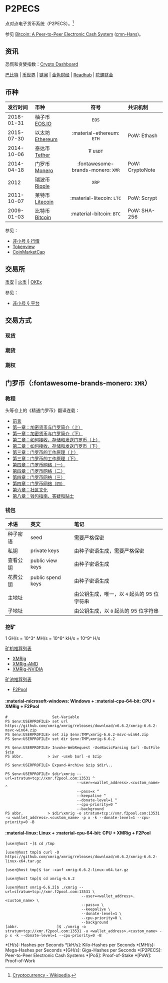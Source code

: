 # P2PECS

点对点电子货币系统（P2PECS）。[^Cryptocurrency on Wikipedia]

参见 [Bitcoin: A Peer-to-Peer Electronic Cash System](https://bitcoin.org/bitcoin.pdf) ([cmn-Hans](https://bitcoin.org/files/bitcoin-paper/bitcoin_zh_cn.pdf))。

## 资讯

恐慌和贪婪指数：[Crypto Dashboard](https://alternative.me/crypto/)

[巴比特](https://8btc.com/)
| [币世界](https://bishijie.com/)
| [链闻](https://chainnews.com/)
| [金色财经](https://jinse.com/)
| [Readhub](https://readhub.cn/blockchain)
| [陀螺财金](https://tuoluocaijing.cn/)

## 币种

| 发行时间   | 币种              |               符号                | 共识机制        |
| :--------- | :---------------- | :-------------------------------: | :-------------- |
| 2018-01-31 | 柚子币 [EOS.IO]   |               `EOS`               |
| 2015-07-30 | 以太坊 [Ethereum] |     :material-ethereum: `ETH`     | PoW: Ethash     |
| 2014-10-06 | 泰达币 [Tether]   |             ₮ `USDT`              |
| 2014-04-18 | 门罗币 [Monero]   | :fontawesome-brands-monero: `XMR` | PoW: CryptoNote |
| 2012       | 瑞波币 [Ripple]   |               `XRP`               |
| 2011-10-07 | 莱特币 [Litecoin] |     :material-litecoin: `LTC`     | PoW: Scrypt     |
| 2009-01-03 | 比特币 [Bitcoin]  |     :material-bitcoin: `BTC`      | PoW: SHA-256    |

参见：

*   [非小号 § 行情](https://www.feixiaohao.com/)
*   [Tokenview](https://tokenview.com/)
*   [CoinMarketCap](https://coinmarketcap.com/)

## 交易所

[币安](https://www.binance.com/cn) | [火币](https://www.huobi.com/zh-cn/) | [OKEx](https://www.okex.com/)

参见：

*    [非小号 § 平台](https://www.feixiaohao.com/exchange/)

## 交易方式

### 现货

### 期货

### 期权

## 门罗币（:fontawesome-brands-monero: `XMR`）

### 教程

头等仓上的《精通门罗币》翻译连载：

*   [前言](https://www.first.vip/project/3837.html)
*   [第一章：加密货币与门罗简介（上）](https://www.first.vip/project/3843.html)
*   [第一章：加密货币与门罗简介（下）](https://www.first.vip/project/3847.html)
*   [第二章：如何接收、存储和发送门罗币（上）](https://www.first.vip/project/3849.html)
*   [第二章：如何接收、存储和发送门罗币（下）](https://www.first.vip/project/3855.html)
*   [第三章：门罗币的工作原理（上）](https://www.first.vip/project/3857.html)
*   [第三章：门罗币的工作原理（下）](https://www.first.vip/project/16697.html)
*   [第四章：门罗币网络（一）](https://www.first.vip/project/16699.html)
*   [第四章：门罗币网络（二）](https://www.first.vip/project/16701.html)
*   [第四章：门罗币网络（三）](https://www.first.vip/project/16703.html)
*   [第四章：门罗币网络（四）](https://www.first.vip/project/3869.html)
*   [第六章：社区文化](https://www.first.vip/project/16709.html)
*   [第八章：钱包指南、答疑和贴士](https://www.first.vip/project/16711.html)

### 钱包

| 术语     | 英文              | 笔记                                        |
| :------- | :---------------- | :------------------------------------------ |
| 种子密语 | seed              | 需要严格保密                                |
| 私钥     | private keys      | 由种子密语生成，需要严格保密                |
| 查看公钥 | public view keys  | 由种子密语生成                              |
| 花费公钥 | public spend keys | 由种子密语生成                              |
| 主地址   |                   | 由公钥生成，唯一，以 `4` 起头的 95 位字符串 |
| 子地址   |                   | 由公钥生成，以 `8` 起头的 95 位字符串       |

### 挖矿

1 GH/s = 10^3^ MH/s = 10^6^ kH/s = 10^9^ H/s

[矿机推荐列表](https://web.getmonero.org/get-started/mining/)

*   [XMRig](https://github.com/xmrig/xmrig)
*   [XMRig-AMD](https://github.com/xmrig/xmrig-amd)
*   [XMRig-NVIDIA](https://github.com/xmrig/xmrig-nvidia)

[矿池推荐列表](https://miningpoolstats.stream/monero)

*   [F2Pool](https://www.f2pool.com/)

#### :material-microsoft-windows: Windows + :material-cpu-64-bit: CPU + XMRig + F2Pool

``` ps1con
#                    Set-Variable
PS $env:USERPROFILE> set url https://github.com/xmrig/xmrig/releases/download/v6.6.2/xmrig-6.6.2-msvc-win64.zip
PS $env:USERPROFILE> set zip $env:TMP\xmrig-6.6.2-msvc-win64.zip
PS $env:USERPROFILE> set dir $env:TMP\xmrig-6.6.2

PS $env:USERPROFILE> Invoke-WebRequest -UseBasicParsing $url -OutFile $zip
PS abbr.           > iwr -useb $url -o $zip

PS $env:USERPROFILE> Expand-Archive $zip $dir\..

PS $env:USERPROFILE> $dir\xmrig --url=stratum+tcp://xmr.f2pool.com:13531 ^
                                --user=<wallet_address>.<custom_name> ^
                                --pass=x ^
                                --keepalive ^
                                --donate-level=1 ^
                                --cpu-priority=0 ^
                                --background
PS abbr.           > $dir\xmrig -o stratum+tcp://xmr.f2pool.com:13531 -u <wallet_address>.<custom_name> -p x -k --donate-level=1 --cpu-priority=0 -B
```

#### :material-linux: Linux + :material-cpu-64-bit: CPU + XMRig + F2Pool

``` console
[user@host ~]$ cd /tmp

[user@host tmp]$ curl -O https://github.com/xmrig/xmrig/releases/download/v6.6.2/xmrig-6.6.2-linux-x64.tar.gz

[user@host tmp]$ tar -xavf xmrig-6.6.2-linux-x64.tar.gz

[user@host tmp]$ cd xmrig-6.6.2

[user@host xmrig-6.6.2]$ ./xmrig --url=stratum+tcp://xmr.f2pool.com:13531 \
                                  --user=<wallet_address>.<custom_name> \
                                  --pass=x \
                                  --keepalive \
                                  --donate-level=1 \
                                  --cpu-priority=0 \
                                  --background
[abbr.                 ]$ ./xmrig -o stratum+tcp://xmr.f2pool.com:13531 -u <wallet_address>.<custom_name> -p x -k --donate-level=1 --cpu-priority=0 -B
```

<!----------------------------------------------------------------------------->

[^Cryptocurrency on Wikipedia]: [Cryptocurrency - Wikipedia](https://wikipedia.org/wiki/Cryptocurrency).

[Bitcoin]:  https://bitcoin.org/
[EOS.IO]:   https://eos.io/
[Ethereum]: https://ethereum.org/
[Litecoin]: https://litecoin-foundation.org/
[Monero]:   https://getmonero.org/
[Ripple]:   https://xrpl.org/
[Tether]:   https://tether.to/

*[H/s]:    Hashes per Seconds
*[kH/s]:   Kilo-Hashes per Seconds
*[MH/s]:   Mega-Hashes per Seconds
*[GH/s]:   Giga-Hashes per Seconds
*[P2PECS]: Peer-to-Peer Electronic Cash Systems
*[PoS]:    Proof-of-Stake
*[PoW]:    Proof-of-Work
